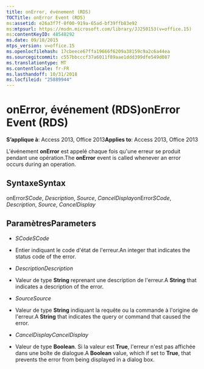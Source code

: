 ```yaml
---
title: onError, événement (RDS)
TOCTitle: onError Event (RDS)
ms:assetid: e26a3f7f-0f00-919a-65ad-bf39ffb83e92
ms:mtpsurl: https://msdn.microsoft.com/library/JJ250153(v=office.15)
ms:contentKeyID: 48548292
ms.date: 09/18/2015
mtps_version: v=office.15
ms.openlocfilehash: 17cbeece67ffa19666f6209a38159c9a2c6a44ea
ms.sourcegitcommit: c557bbcccf37a6011f89aae1ddd399dfe549d087
ms.translationtype: MT
ms.contentlocale: fr-FR
ms.lasthandoff: 10/31/2018
ms.locfileid: "25889944"
---
```

# <a name="onerror-event-rds"></a><span data-ttu-id="89fe1-102">onError, événement (RDS)</span><span class="sxs-lookup"><span data-stu-id="89fe1-102">onError Event (RDS)</span></span>


<span data-ttu-id="89fe1-103">**S’applique à**: Access 2013, Office 2013</span><span class="sxs-lookup"><span data-stu-id="89fe1-103">**Applies to**: Access 2013, Office 2013</span></span>

<span data-ttu-id="89fe1-104">L'événement **onError** est appelé chaque fois qu'une erreur se produit pendant une opération.</span><span class="sxs-lookup"><span data-stu-id="89fe1-104">The **onError** event is called whenever an error occurs during an operation.</span></span>

## <a name="syntax"></a><span data-ttu-id="89fe1-105">Syntaxe</span><span class="sxs-lookup"><span data-stu-id="89fe1-105">Syntax</span></span>

<span data-ttu-id="89fe1-106">onError*SCode*, *Description*, *Source*, *CancelDisplay*</span><span class="sxs-lookup"><span data-stu-id="89fe1-106">onError*SCode*, *Description*, *Source*, *CancelDisplay*</span></span>

## <a name="parameters"></a><span data-ttu-id="89fe1-107">Paramètres</span><span class="sxs-lookup"><span data-stu-id="89fe1-107">Parameters</span></span>

  - <span data-ttu-id="89fe1-108">*SCode*</span><span class="sxs-lookup"><span data-stu-id="89fe1-108">*SCode*</span></span>

  - <span data-ttu-id="89fe1-109">Entier indiquant le code d'état de l'erreur.</span><span class="sxs-lookup"><span data-stu-id="89fe1-109">An integer that indicates the status code of the error.</span></span>

  - <span data-ttu-id="89fe1-110">*Description*</span><span class="sxs-lookup"><span data-stu-id="89fe1-110">*Description*</span></span>

  - <span data-ttu-id="89fe1-111">Valeur de type **String** reprenant une description de l'erreur.</span><span class="sxs-lookup"><span data-stu-id="89fe1-111">A **String** that indicates a description of the error.</span></span>

  - <span data-ttu-id="89fe1-112">*Source*</span><span class="sxs-lookup"><span data-stu-id="89fe1-112">*Source*</span></span>

  - <span data-ttu-id="89fe1-113">Valeur de type **String** indiquant la requête ou la commande à l'origine de l'erreur.</span><span class="sxs-lookup"><span data-stu-id="89fe1-113">A **String** that indicates the query or command that caused the error.</span></span>

  - <span data-ttu-id="89fe1-114">*CancelDisplay*</span><span class="sxs-lookup"><span data-stu-id="89fe1-114">*CancelDisplay*</span></span>

  - <span data-ttu-id="89fe1-115">Valeur de type **Boolean**. Si la valeur est **True**, l'erreur n'est pas affichée dans une boîte de dialogue.</span><span class="sxs-lookup"><span data-stu-id="89fe1-115">A **Boolean** value, which if set to **True**, that prevents the error from being displayed in a dialog box.</span></span>

